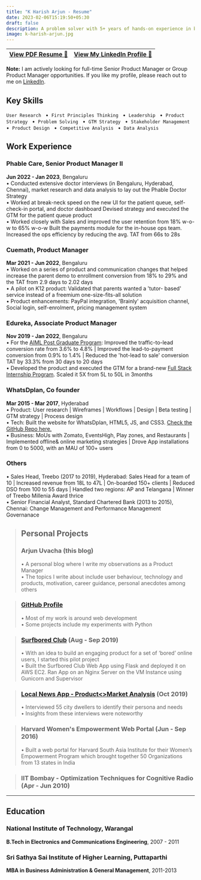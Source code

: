 ```yaml
---
title: "K Harish Arjun - Resume"
date: 2023-02-06T15:19:50+05:30
draft: false
description: A problem solver with 5+ years of hands-on experience in building technology products. Expertise in designing product & GTM strategy, launching new products & scaling them from scratch. I use a user-centric approach & display hustle to deliver things, with analytical, design, communication, stakeholder management and leadership skills.
image: k-harish-arjun.jpg
---
```


| [**View PDF Resume** 📄](https://drive.google.com/file/d/1anplBC3gS62t-aAaFjwAJd-qH78INWJm/view?usp=share_link) | [**View My LinkedIn Profile** 🔗](https://www.linkedin.com/in/harisharjun)|
| --- | --- |

**Note:** I am actively looking for full-time Senior Product Manager or Group Product Manager opportunities. If you like my profile, please reach out to me on [LinkedIn](https://www.linkedin.com/in/harisharjun).

## **Key Skills**
`User Research` &nbsp; • &nbsp;`First Principles Thinking` &nbsp; • &nbsp;`Leadership` &nbsp; • &nbsp;`Product Strategy` &nbsp; • &nbsp;`Problem Solving` &nbsp; • &nbsp;`GTM Strategy` &nbsp; • &nbsp;`Stakeholder Management` &nbsp; • &nbsp;`Product Design` &nbsp; • &nbsp;`Competitive Analysis` &nbsp; • &nbsp;`Data Analysis`

## Work Experience
### **Phable Care**, Senior Product Manager II
**Jun 2022 - Jan 2023**, Bengaluru\
• Conducted extensive doctor interviews (in Bengaluru, Hyderabad, Chennai), market research and data analysis to lay out the Phable Doctor Strategy\
• Worked at break-neck speed on the new UI for the patient queue, self-check-in portal, and doctor dashboard Devised strategy and executed the GTM for the patient queue product\
• Worked closely with Sales and improved the user retention from 18% w-o-w to 65% w-o-w Built the payments module for the in-house ops team. Increased the ops efficiency by reducing the avg. TAT from 66s to 28s

### **Cuemath**, Product Manager
**Mar 2021 - Jun 2022**, Bengaluru\
• Worked on a series of product and communication changes that helped increase the parent demo to enrollment conversion from 18% to 29% and the TAT from 2.9 days to 2.02 days\
• A pilot on K12 product: Validated that parents wanted a 'tutor- based' service instead of a freemium one-size-fits-all solution\
• Product enhancements: PayPal integration, 'Brainly' acquisition channel, Social login, self-enrolment, pricing management system

### **Edureka**, Associate Product Manager
**Nov 2019 - Jan 2022**, Bengaluru\
• For the [AIML Post Graduate Program](https://www.edureka.co/executive-programs/machine-learning-and-ai): Improved the traffic-to-lead conversion rate from 3.6% to 4.8% | Improved the lead-to-payment conversion from 0.9% to 1.4% | Reduced the 'hot-lead to sale' conversion TAT by 33.3% from 30 days to 20 days\
• Developed the product and executed the GTM for a brand-new [Full Stack Internship Program](https://www.edureka.co/internship/full-stack-web-development). Scaled it 5X from 5L to 50L in 3months

### **WhatsDplan**, Co founder
**Mar 2015 - Mar 2017**, Hyderabad\
• Product: User research | Wireframes | Workflows | Design | Beta testing | GTM strategy | Process design\
• Tech: Built the website for WhatsDplan, HTML5, JS, and CSS3. [Check the GitHub Repo here.](https://github.com/harisharjun/whatsdplan-website)\
• Business: MoUs with Zomato, EventsHigh, Play zones, and Restaurants | Implemented offline& online marketing strategies | Drove App installations from 0 to 5000, with an MAU of 100+ users

### **Others**
• Sales Head, Treebo (2017 to 2019), Hyderabad: Sales Head for a team of 10 | Increased revenue from 18L to 47L | On-boarded 150+ clients | Reduced DSO from 100 to 55 days | Handled two regions: AP and Telangana | Winner of Treebo Millenia Award thrice\
• Senior Financial Analyst, Standard Chartered Bank (2013 to 2015), Chennai: Change Management and Performance Management Governanace

> ## Personal Projects
> ### Arjun Uvacha (this blog)
> • A personal blog where I write my observations as a Product Manager\
> • The topics I write about include user behaviour, technology and products, motivation, career guidance, personal anecdotes among others

> ### [GitHub Profile](https://github.com/harisharjun)
> • Most of my work is around web development\
> • Some projects include my experiments with Python

> ### [Surfbored Club](https://github.com/harisharjun/surfbored) (Aug - Sep 2019)
> • With an idea to build an engaging product for a set of ‘bored’ online users, I started this pilot project\
> • Built the Surfbored Club Web App using Flask and deployed it on AWS EC2. Ran App on an Nginx Server on the VM Instance using Gunicorn and Supervisor

> ### [Local News App - Product<>Market Analysis](https://www.linkedin.com/posts/harisharjun_product-feature-prioritization-for-a-local-activity-6604326215979491328-gHdd/) (Oct 2019)
> • Interviewed 55 city dwellers to identify their persona and needs\
> • Insights from these interviews were noteworthy

> ### Harvard Women's Empowerment Web Portal (Jun - Sep 2016)
> • Built a web portal for Harvard South Asia Institute for their Women’s Empowerment Program which brought together 50 Organizations from 13 states in India

> ### IIT Bombay - Optimization Techniques for Cognitive Radio (Apr - Jun 2010)

---

## Education
### National Institute of Technology, Warangal
**B.Tech in Electronics and Communications Engineering**, 2007 - 2011
### Sri Sathya Sai Institute of Higher Learning, Puttaparthi
**MBA in Business Administration & General Management**, 2011-2013

